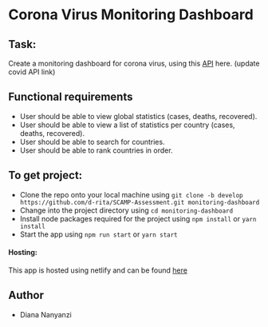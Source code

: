 # Corona Virus Monitoring Dashboard

## Task:
Create a monitoring dashboard for corona virus, using this [API](https://documenter.getpostman.com/view/10808728/SzS8rjbc?version=latest) here. (update covid API link)

## Functional requirements
- User should be able to view global statistics (cases, deaths, recovered).
- User should be able to view a list of statistics per country (cases, deaths, recovered).
- User should be able to search for countries.
- User should be able to rank countries in order.

## To get project:
- Clone the repo onto your local machine using `git clone -b develop https://github.com/d-rita/SCAMP-Assessment.git monitoring-dashboard` 
- Change into the project directory using `cd monitoring-dashboard`
- Install node packages required for the project using `npm install` or `yarn install`
- Start the app using `npm run start` or `yarn start`

#### Hosting:
This app is hosted using netlify and can be found [here](https://dritacoviddashboard.netlify.app/)

## Author
* Diana Nanyanzi
